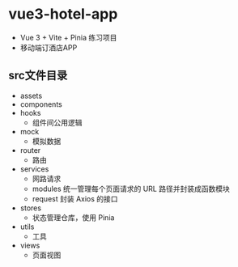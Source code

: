 # vue3-hotel-app

- Vue 3 + Vite + Pinia 练习项目
- 移动端订酒店APP

## src文件目录
- assets
- components
- hooks
  - 组件间公用逻辑
- mock
  - 模拟数据
- router
  - 路由
- services
  - 网路请求
  - modules 统一管理每个页面请求的 URL 路径并封装成函数模块
  - request 封装 Axios 的接口
- stores
  - 状态管理仓库，使用 Pinia
- utils
  - 工具
- views
  - 页面视图

